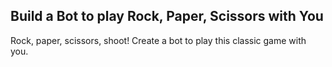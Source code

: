 ## Build a Bot to play Rock, Paper, Scissors with You
Rock, paper, scissors, shoot! Create a bot to play this classic game with you.